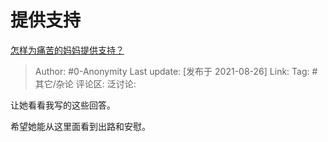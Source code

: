 # 提供支持
[怎样为痛苦的妈妈提供支持？](https://www.zhihu.com/question/482442825/answer/2084198280)

> Author: #0-Anonymity
> Last update: [发布于 2021-08-26]
> Link:
> Tag: #其它/杂论
> 评论区:
> 泛讨论:

让她看看我写的这些回答。

希望她能从这里面看到出路和安慰。
